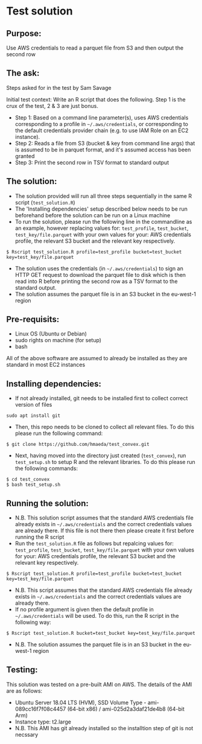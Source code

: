 # Test solution

## Purpose:
Use AWS credentials to read a parquet file from S3 and then output the second row

## The ask:
Steps asked for in the test by Sam Savage

Initial test context: Write an R script that does the following. Step 1 is the crux of the test, 2 & 3 are just bonus.

* Step 1: Based on a command line parameter(s), uses AWS credentials corresponding to a profile in `~/.aws/credentials`, or corresponding to the default credentials provider chain (e.g. to use IAM Role on an EC2 instance).
* Step 2: Reads a file from S3 (bucket & key from command line args) that is assumed to be in parquet format, and it's assumed access has been granted
* Step 3: Print the second row in TSV format to standard output

## The solution:
* The solution provided will run all three steps sequentially in the same R script (`test_solution.R`)
* The 'Installing dependencies' setup described below needs to be run beforehand before the solution can be run on a Linux machine
* To run the solution, please run the following line in the commandline as an example, however replacing values for: `test_profile`, `test_bucket`, `test_key/file.parquet` with your own values for your: AWS credentials profile, the relevant S3 bucket and the relevant key respectively.
```
$ Rscript test_solution.R profile=test_profile bucket=test_bucket key=test_key/file.parquet
```
* The solution uses the credentials (in `~/.aws/credentials`) to sign an HTTP GET request to download the parquet file to disk which is then read into R before printing the second row as a TSV format to the standard output.
* The solution assumes the parquet file is in an S3 bucket in the eu-west-1 region


## Pre-requisits:
* Linux OS (Ubuntu or Debian)
* sudo rights on machine (for setup)
* bash

All of the above software are assumed to already be installed as they are standard in most EC2 instances

## Installing dependencies:

* If not already installed, git needs to be installed first to collect correct version of files

```
sudo apt install git
```

* Then, this repo needs to be cloned to collect all relevant files. To do this please run the following command:

```
$ git clone https://github.com/hmaeda/test_convex.git
```

* Next, having moved into the directory just created (`test_convex`), run `test_setup.sh` to setup R and the relevant libraries. To do this please run the following commands:

```
$ cd test_convex
$ bash test_setup.sh
```

## Running the solution:
* N.B. This solution script assumes that the standard AWS credentials file already exists in `~/.aws/credentials` and the correct credentials values are already there. If this file is not there then please create it first before running the R script
* Run the `test_solution.R` file as follows but repalcing values for: `test_profile`, `test_bucket`, `test_key/file.parquet` with your own values for your: AWS credentials profile, the relevant S3 bucket and the relevant key respectively.

```
$ Rscript test_solution.R profile=test_profile bucket=test_bucket key=test_key/file.parquet
```

* N.B. This script assumes that the standard AWS credentials file already exists in `~/.aws/credentials` and the correct credentials values are already there.
* If no profile argument is given then the default profile in `~/.aws/credentials` will be used. To do this, run the R script in the following way:

```
$ Rscript test_solution.R bucket=test_bucket key=test_key/file.parquet
```
* N.B. The solution assumes the parquet file is in an S3 bucket in the eu-west-1 region

## Testing:
This solution was tested on a pre-built AMI on AWS. The details of the AMI are as follows:
* Ubuntu Server 18.04 LTS (HVM), SSD Volume Type - ami-089cc16f7f08c4457 (64-bit x86) / ami-025d2a3daf21de4b8 (64-bit Arm)
* Instance type: t2.large
* N.B. This AMI has git already installed so the installtion step of git is not necssary



